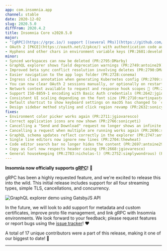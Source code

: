 ```yaml
---
app: com.insomnia.app
channel: stable
date: 2020-12-02
slug: 2020.5.0
diffFrom: 2020.4.2
title: Insomnia Core v2020.5.0
major:
- "[gRPC](https://grpc.io/) support [(several PRs)](https://github.com/Kong/insomnia/pulls?q=is%3Apr+is%3Amerged+label%3Agrpc+merged%3A<2020-11-26)"
- OAuth 2 [PKCE](https://oauth.net/2/pkce/) with authentication code authorization (PR:2652:DASPRiD) 
- Hyphens and other chars in environment variable keys (PR:2601:develohpanda)
minor: 
- Synced workspaces can now be deleted (PR:2795:DMarby)
- GraphQL explorer shows field deprecation warnings (PR:2749:antoine29)
- Improved beta sync conflict resolution involving deletes (PR:2790:DMarby)
- Easier navigation to the app logs folder (PR:2728:conema)
- Ingress class annotation when generating Kubernetes config (PR:2709:rmsy)
- You can now clear OAuth 2 sessions manually, or optionally on restart (PR:2701:karolineKarkoschDrKlein)
- Network context available to request and response hook scopes 🔌 (PR:2662:jgiovaresco)
- Support ISO-8859-1 encoding with Basic Auth credentials (PR:2642:jgiovaresco)
- Consistent UI scaling depending on the font size (PR:2710:martinpastore) (PR:2824:sonicyeti)
- Default shortcut to show keyboard settings on macOS has changed to `cmd+ctrl+shift+/` to avoid OS conflicts (PR:2649:jgiovaresco)
- Design sidebar method styling and click region revamp (PR:2632:sonicyeti)
fixes:
- Environment color picker works again (PR:2711:jgiovaresco)
- Correct application icons are now shown (PR:2766:sonicyeti)
- Cancelling a "Send and Download" request no longer shows an infinite spinner (PR:2721:jgiovaresco)
- Cancelling a request when multiple are running works again (PR:2696:selamanse)
- GraphQL schema updates reflect correctly in the explorer (PR:2747:antoine29)
- Single line editors now ignore new lines (PR:2704:thewheat)
- Code editor search bar no longer hides the content (PR:2697:antoine29)
- Copy as Curl now respects header casing (PR:2668:jgiovaresco)
- General housekeeping (PR:2783:nicholas-l) (PR:2752:simplywondrous) (PR:2727:jgiovaresco) (PR:2717:rmsy) (PR:2661:iamrajiv)
---
```


**Insomnia now officially supports [gRPC](grpc.io/)!** 🎉 

<!--more-->

gRPC has been a highly requested feature, and we're excited to release this into the wild. This initial release includes support for all four streaming types, simple TLS, cancellations, and concurrency.

![GraphQL explorer demo using GatsbyJS API](/images/screens/grpc.png)

In the future, we will look to add support for metadata and custom certificates, improve proto file management, and link gRPC with Insomnia environments. We look forward to your feedback; please request features or report bugs using the [issue tracker](https://github.com/Kong/insomnia/issues/new/choose)! ♥️

A total of 17 unique contributors were a part of this release, making it one of our biggest to date! 🤗

---
